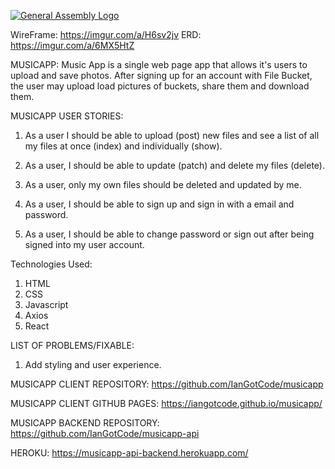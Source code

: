 [![General Assembly Logo](https://camo.githubusercontent.com/1a91b05b8f4d44b5bbfb83abac2b0996d8e26c92/687474703a2f2f692e696d6775722e636f6d2f6b6538555354712e706e67)](https://generalassemb.ly/education/web-development-immersive)

WireFrame: https://imgur.com/a/H6sv2jv
ERD: https://imgur.com/a/6MX5HtZ

MUSICAPP:
Music App is a single web page app that allows it's users to upload and save photos. After signing up for an account with File Bucket, the user may upload load pictures of buckets, share them and download them.


MUSICAPP USER STORIES:

1. As a user I should be able to upload (post) new files and see a list of all my files at once (index) and individually (show).

2. As a user, I should be able to update (patch) and delete my files (delete).

3. As a user, only my own files should be deleted and updated by me.

4. As a user, I should be able to sign up and sign in with a email and password.

5. As a user, I should be able to change password or sign out after being signed into my user account.

Technologies Used: 
1. HTML
2. CSS
4. Javascript
5. Axios
6. React

LIST OF PROBLEMS/FIXABLE:
1. Add styling and user experience.

MUSICAPP CLIENT REPOSITORY:
https://github.com/IanGotCode/musicapp

MUSICAPP CLIENT GITHUB PAGES:
https://iangotcode.github.io/musicapp/

MUSICAPP BACKEND REPOSITORY:
https://github.com/IanGotCode/musicapp-api

HEROKU:
https://musicapp-api-backend.herokuapp.com/
